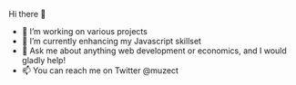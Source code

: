  Hi there 👋

- 🔭 I’m working on various projects
- 🌱 I’m currently enhancing my Javascript skillset
- 💬 Ask me about anything web development or economics, and I would gladly help!
- 📫 You can reach me on Twitter @muzect
